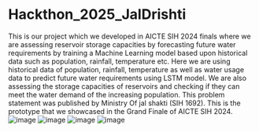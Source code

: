 # Hackthon_2025_JalDrishti
This is our project which we developed in AICTE SIH 2024 finals where we are assessing reservoir storage capacities by forecasting future water requirements by training a Machine Learning model based upon historical data such as population, rainfall, temperature etc. Here we are using historical data of population, rainfall, temperature as well as water usage data to predict future water requirements using LSTM model. We are also assessing the storage capacities of reservoirs and checking if they can meet the water demand of the increasing population. This problem statement was published by Ministry Of jal shakti (SIH 1692). This is the prototype that we showcased in the Grand Finale of AICTE SIH 2024.
![image](https://github.com/user-attachments/assets/1c7fa06f-ca99-4052-a72d-149170f167e1)
![image](https://github.com/user-attachments/assets/3043221b-969d-4853-b6fd-97aae4e7f9c7)
![image](https://github.com/user-attachments/assets/f5e8490e-f479-433e-8255-c0bef34190c1)
![image](https://github.com/user-attachments/assets/f563b190-264f-4978-9557-0ef48ebc2dff)

